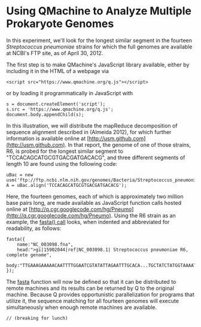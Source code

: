 Using QMachine to Analyze Multiple Prokaryote Genomes
======================================================

In this experiment, we'll look for the longest similar segment in the fourteen
*Streptococcus pneumoniae* strains for which the full genomes are available at
NCBI's FTP site, as of April 30, 2012.

<script async src="https://www.qmachine.org/q.js"></script>

The first step is to make QMachine's JavaScript library available, either by
including it in the HTML of a webpage via

    <script src="https://www.qmachine.org/q.js"></script>

or by loading it programmatically in JavaScript with

    s = document.createElement('script');
    s.src = 'https://www.qmachine.org/q.js';
    document.body.appendChild(s);

In this illustration, we will distribute the mapReduce decomposition of
sequence alignment described in (Almeida 2012), for which further information
is available online at [http://usm.github.com](http://usm.github.com). In that
report, the genome of one of those strains, R6, is probed for the longest
similar segment to "TCCACAGCATGCGTGACGATGACACG", and three different segments
of length 10 are found using the following code:

    uBac = new usm('ftp://ftp.ncbi.nlm.nih.gov/genomes/Bacteria/Streptococcus_pneumoniae_R6_uid57859/NC_003098.fna');
    A = uBac.align('TCCACAGCATGCGTGACGATGACACG');

Here, the fourteen genomes, each of which is approximately two million base
pairs long, are made available as JavaScript function calls hosted online at
[http://q.cgr.googlecode.com/hg/Pneumo](http://q.cgr.googlecode.com/hg/Pneumo).
Using the R6 strain as an example, the
[fasta() call](http://q.cgr.googlecode.com/hg/Pneumo/NC_003098.fna.js)
looks, when indented and abbreviated for readability, as follows:

    fasta({
        name:"NC_003098.fna",
        head:">gi|15902044|ref|NC_003098.1| Streptococcus pneumoniae R6, complete genome",
        body:"TTGAAAGAAAAACAATTTTGGAATCGTATATTAGAATTTGCACA...TGCTATCTATGGTAAAATATCTCTAGT"
    });

The [fasta](http://q.cgr.googlecode.com/hg/fasta.js) function will now be
defined so that it can be distributed to remote machines and its results can be
returned by Q to the original machine. Because Q provides opportunistic
parallelization for programs that utilize it, the sequence matching for all
fourteen genomes will execute simultaneously when enough remote machines are
available.

    // (breaking for lunch)

